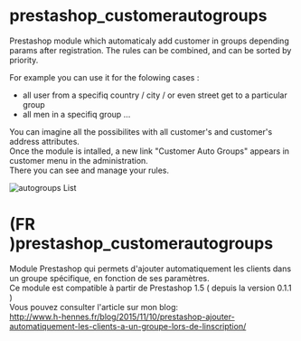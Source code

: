 # prestashop_customerautogroups

Prestashop module which automaticaly add customer in groups depending params after registration.
The rules can be combined, and can be sorted by priority.

For example you can use it for the folowing cases :
 - all user from a specifiq country / city / or even street get to a particular group
 - all men in a specifiq group ...

You can imagine all the possibilites with all customer's and customer's address attributes.  
Once the module is intalled, a new link "Customer Auto Groups" appears in customer menu in the administration.  
There you can see and manage your rules.

<img src="http://www.h-hennes.fr/blog/wp-content/uploads/2015/12/autogrouplist.jpg" alt="autogroups List" />


# (FR )prestashop_customerautogroups
Module Prestashop qui permets d'ajouter automatiquement les clients dans un groupe spécifique, en fonction de ses paramètres.  
Ce module est compatible à partir de Prestashop 1.5 ( depuis la version 0.1.1 )  
Vous pouvez consulter l'article sur mon blog:  
<a href="http://www.h-hennes.fr/blog/2015/11/10/prestashop-ajouter-automatiquement-les-clients-a-un-groupe-lors-de-linscription/" target="blank">http://www.h-hennes.fr/blog/2015/11/10/prestashop-ajouter-automatiquement-les-clients-a-un-groupe-lors-de-linscription/</a>

